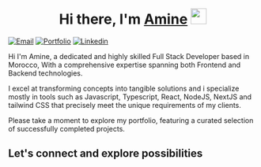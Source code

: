 <h1 align="center">Hi there, I'm <a href="https://amine-tayani.vercel.app/v2" target="_blank">Amine</a> <img
src="https://github.com/blackcater/blackcater/raw/main/images/Hi.gif" height="32" /></h1>

<p>
<a href="mailto:amine.tayani@gmail.com" target="_blank"><img alt="Email" src="https://img.shields.io/badge/Email me-D14836?style=flat&logo=gmail&logoColor=white"/></a>
<a href="https://amine-tayani.vercel.app/v2" target="_blank"><img alt="Portfolio" src="https://img.shields.io/badge/My Portfolio-%23000000.svg?style=flat&logo=firefox&logoColor=#FF7139"/></a>
<a href="https://www.linkedin.com/in/aminety" target="_blank"><img alt="Linkedin" src="https://img.shields.io/badge/amine-%230077B5.svg?style=flat&logo=linkedin&logoColor=white"/></a>
  </p>  


Hi I'm Amine, a dedicated and highly skilled Full Stack Developer based in Morocco, With a comprehensive expertise spanning both Frontend and Backend technologies.

I excel at transforming concepts into tangible solutions and i specialize mostly in tools such as Javascript, Typescript, React, NodeJS, NextJS and tailwind CSS that precisely meet the unique requirements of my clients.

Please take a moment to explore my portfolio, featuring a curated selection of successfully completed projects.



## Let's connect and explore possibilities


